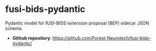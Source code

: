 # fusi-bids-pydantic

Pydantic model for fUSI-BIDS extension proposal (BEP) sidecar JSON schema

- **Github repository**: <https://github.com/Forest-Neurotech/fusi-bids-pydantic/>
